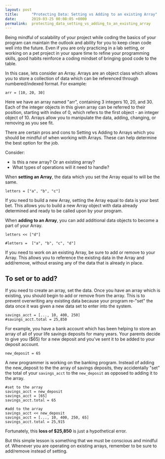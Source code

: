 ```yaml
---
layout: post
title:      "Protecting Data: Setting vs Adding to an existing Array"
date:       2019-03-25 00:08:05 +0000
permalink:  protecting_data_setting_vs_adding_to_an_existing_array
---
```



Being mindful of scalability of your project while coding the basics of your program can maintain the outlook and ability for you to keep clean code well into the future. Even if you are only practicing in a lab setting, or working on a pet project in your spare time to refine your programming skills, good habits reinforce a coding mindset of bringing good code to the table.

In this case, lets consider an Array. Arrays are an object class which allows you to store a collection of data which can be referenced through numbered/indexed format. For example:

```
arr = [10, 20, 30]
```

Here we have an array named "arr", containing 3 integers 10, 20, and 30. Each of the integer objects in this given array can be referred to their position, starting with index of 0, which refers to the first object - an integer object of 10. Arrays allow you to manipulate the data, adding, changing, or removing as you see fit.

There are certain pros and cons to Setting vs Adding to Arrays which you should be mindful of when working with Arrays. These can help determine the best option for the job.

Consider:
* Is this a new array? Or an existing array?
* What types of operations will it need to handle?

When **setting an Array**, the data which you set the Array equal to will be the same.  

```
letters = ["a", "b", "c"]
```

If you need to build a new Array, setting the Array equal to data is your best bet. This allows you to build a new Array object with data already determined and ready to be called upon by your program.

When **adding to an Array**, you can add additional data objects to become a part of your Array.

 ```
 letters << ["d"]
 
 #letters =  ["a", "b", "c", "d"]
 ```
 
If you need to work on an existing Array, be sure to add or remove to your Array. This allows you to reference the existing data in the Array and add/remove, without erasing any of the data that is already in place.

## To set or to add?
If you need to create an array, set the data. Once you have an array which is existing, you should begin to add or remove from the array. This is to prevent overwriting any existing data because your program re-"set" the data once it was given a new data set to enter into the system. 

```
savings_acct = [..., 10, 400, 250]
#savings_acct.total = 25,850
```

For example, you have a bank account which has been helping to store an array of all of your life savings deposits for many years. Your parents decide to give you ($65) for a new deposit and you've sent it to be added to your deposit account. 

```
new_deposit = 65
```

A new programmer is working on the banking program. Instead of adding the new_deposit to the the array of savings deposits,  they accidentally "set" the total of your ```savings_acct``` to the ```new_deposit```  as opposed to adding it to the array.

```
#set to the array
savings_acct = new_deposit
savings_acct = [65]
savings_acct.total = 65

#add to the array
savings_acct << new_deposit
savings_acct = [..., 10, 400, 250, 65]
savings_acct.total = 25,915
```

Fortunately, this **loss of $25,850** is just a hypothetical error. 

But this simple lesson is something that we must be conscious and mindful of. Whenever you are operating on existing arrays, remember to be sure to add/remove instead of setting.



